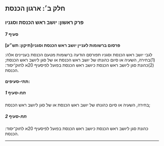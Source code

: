 ## חלק ב׳: ארגון הכנסת

### פרק ראשון: יושב ראש הכנסת וסגניו

#### סעיף 7

**פרסום ברשומות לעניין יושב ראש הכנסת וסגניו[תיקון: תש״ע]**

לגבי יושב ראש הכנסת וסגניו תפורסם הודעה ברשומות מטעם הכנסת בעניינים אלה:(1)בחירה, השעיה או סיום כהונתו של יושב ראש הכנסת או של סגן ליושב ראש הכנסת;(2)כהונת סגן ליושב ראש הכנסת כיושב ראש הכנסת בפועל לפיסעיף 20א לחוק־יסוד: הכנסת.

#### תתי-סעיפים:

##### תת-סעיף 1

בחירה, השעיה או סיום כהונתו של יושב ראש הכנסת או של סגן ליושב ראש הכנסת;

##### תת-סעיף 2

כהונת סגן ליושב ראש הכנסת כיושב ראש הכנסת בפועל לפיסעיף 20א לחוק־יסוד: הכנסת.

----

